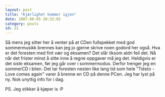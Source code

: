 ```yaml
---
layout: post
title: "Kjærlighet kommer igjen"
date: 2007-06-05 20:32:02
category: posts
id: 21
---
```

Så mens jeg sitter her å venter på at CDen fullspekket med god sommermusikk brennes kan jeg jo gjerne skrive noen godord her også. Hva er det foresten med fint vær og eksamen? Det slår liksom aldri feil det. Nå når det frister minst å sitte inne å regne oppgaver må jeg det. Heldigvis er det siste eksamen, før jeg går over i sommermodus. Derfor trenger jeg en sommerCD i bilen. Det tar foresten nesten like lang tid som hele "Tiësto - Love comes again" varer å brenne en CD på denne PCen. Jeg har lyst på ny. Nok unyttig info for i dag. 

PS. Jeg stikker å kjøper is :P